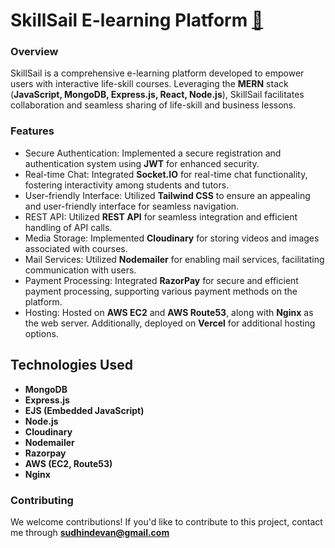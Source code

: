 # SkillSail E-learning Platform [🔗](https://skillsail.vercel.app/)


### Overview
SkillSail is a comprehensive e-learning platform developed to empower users with interactive life-skill courses. Leveraging the **MERN** stack (**JavaScript, MongoDB, Express.js, React, Node.js**), SkillSail facilitates collaboration and seamless sharing of life-skill and business lessons.

### Features
- Secure Authentication: Implemented a secure registration and authentication system using **JWT** for enhanced security.
- Real-time Chat: Integrated **Socket.IO** for real-time chat functionality, fostering interactivity among students and tutors.
- User-friendly Interface: Utilized **Tailwind CSS** to ensure an appealing and user-friendly interface for seamless navigation.
- REST API: Utilized **REST API** for seamless integration and efficient handling of API calls.
- Media Storage: Implemented **Cloudinary** for storing videos and images associated with courses.
- Mail Services: Utilized **Nodemailer** for enabling mail services, facilitating communication with users.
- Payment Processing: Integrated **RazorPay** for secure and efficient payment processing, supporting various payment methods on the platform.
- Hosting: Hosted on **AWS EC2** and **AWS Route53**, along with **Nginx** as the web server. Additionally, deployed on **Vercel** for additional hosting options.

## Technologies Used
- **MongoDB**
- **Express.js**
- **EJS (Embedded JavaScript)**
- **Node.js**
- **Cloudinary**
- **Nodemailer**
- **Razorpay**
- **AWS (EC2, Route53)**
- **Nginx**

### Contributing
We welcome contributions! If you'd like to contribute to this project, contact me through **sudhindevan@gmail.com**
